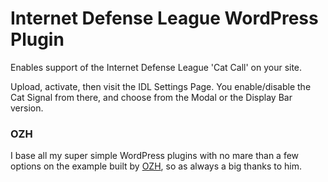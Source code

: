 
# Internet Defense League WordPress Plugin

Enables support of the Internet Defense League 'Cat Call' on your site.

Upload, activate, then visit the IDL Settings Page. You enable/disable the Cat Signal from there, and choose from the Modal or the Display Bar version.

### OZH
I base all my super simple WordPress plugins with no mare than a few options on the example built by [OZH](http://planetozh.com/blog/2009/05/handling-plugins-options-in-wordpress-28-with-register_setting/), so as always a big thanks to him.
